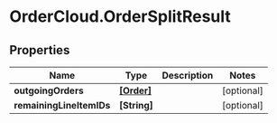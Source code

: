 # OrderCloud.OrderSplitResult

## Properties
Name | Type | Description | Notes
------------ | ------------- | ------------- | -------------
**outgoingOrders** | [**[Order]**](Order.md) |  | [optional] 
**remainingLineItemIDs** | **[String]** |  | [optional] 


